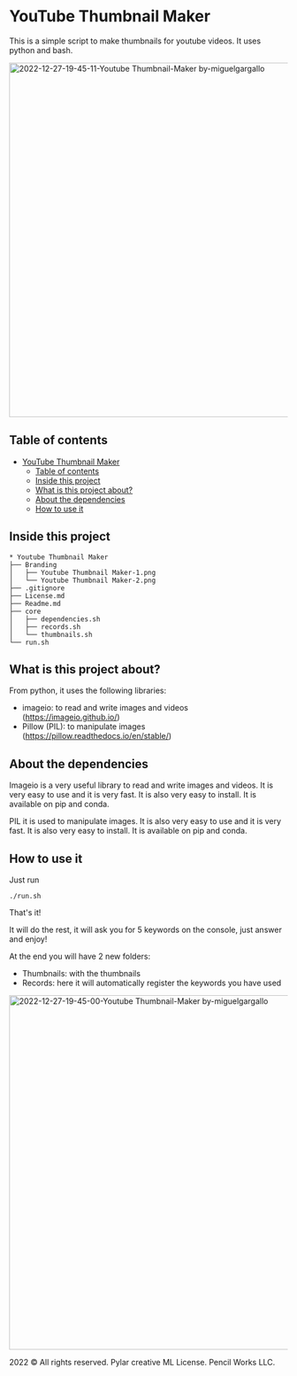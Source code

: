 # YouTube Thumbnail Maker
This is a simple script to make thumbnails for youtube videos. It uses python and bash.

<img width="640" alt="2022-12-27-19-45-11-Youtube Thumbnail-Maker by-miguelgargallo" src="https://user-images.githubusercontent.com/5947268/209715811-f245c4e2-a7f4-493c-81f4-5e4029c939da.png">

## Table of contents
- [YouTube Thumbnail Maker](#youtube-thumbnail-maker)
  - [Table of contents](#table-of-contents)
  - [Inside this project](#inside-this-project)
  - [What is this project about?](#what-is-this-project-about)
  - [About the dependencies](#about-the-dependencies)
  - [How to use it](#how-to-use-it)

## Inside this project

```
* Youtube Thumbnail Maker
├── Branding
│   ├── Youtube Thumbnail Maker-1.png
│   └── Youtube Thumbnail Maker-2.png
├── .gitignore
├── License.md
├── Readme.md
├── core
│   ├── dependencies.sh
│   ├── records.sh
│   └── thumbnails.sh
└── run.sh
```

## What is this project about?

From python, it uses the following libraries:
- imageio: to read and write images and videos (https://imageio.github.io/)
- Pillow (PIL): to manipulate images (https://pillow.readthedocs.io/en/stable/)

## About the dependencies

Imageio is a very useful library to read and write images and videos. It is very easy to use and it is very fast. It is also very easy to install. It is available on pip and conda.

PIL it is used to manipulate images. It is also very easy to use and it is very fast. It is also very easy to install. It is available on pip and conda.

## How to use it
Just run
```
./run.sh
```

That's it!

It will do the rest, it will ask you for 5 keywords on the console, just answer and enjoy!

At the end you will have 2 new folders:
- Thumbnails: with the thumbnails
- Records: here it will automatically register the keywords you have used

<img width="640" alt="2022-12-27-19-45-00-Youtube Thumbnail-Maker by-miguelgargallo" src="https://user-images.githubusercontent.com/5947268/209715816-bcf9f7a8-f55b-4552-97e0-890815fc4b06.png">

2022 © All rights reserved. Pylar creative ML License. Pencil Works LLC.
